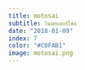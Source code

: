 ```yaml
---
title: motosai
subtitle: วินมอเตอร์ไซค์
date: "2018-01-09"
index: 7
color: "#C0FAB1"
image: motosai.png
---
```




